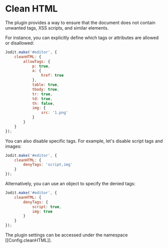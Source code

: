 # Clean HTML

The plugin provides a way to ensure that the document does not contain unwanted tags, XSS scripts, and similar elements.

For instance, you can explicitly define which tags or attributes are allowed or disallowed:

```javascript
Jodit.make('#editor', {
	cleanHTML: {
		allowTags: {
			p: true,
			a: {
				href: true
			},
			table: true,
			tbody: true,
			tr: true,
			td: true,
			th: false,
			img: {
				src: '1.png'
			}
		}
	}
});
```

You can also disable specific tags. For example, let's disable script tags and images:


```javascript
Jodit.make('#editor', {
	cleanHTML: {
		denyTags: 'script,img'
	}
});
```

Alternatively, you can use an object to specify the denied tags:

```javascript
Jodit.make('#editor', {
	cleanHTML: {
		denyTags: {
			script: true,
			img: true
		}
	}
});
```

The plugin settings can be accessed under the namespace [[Config.cleanHTML]].
